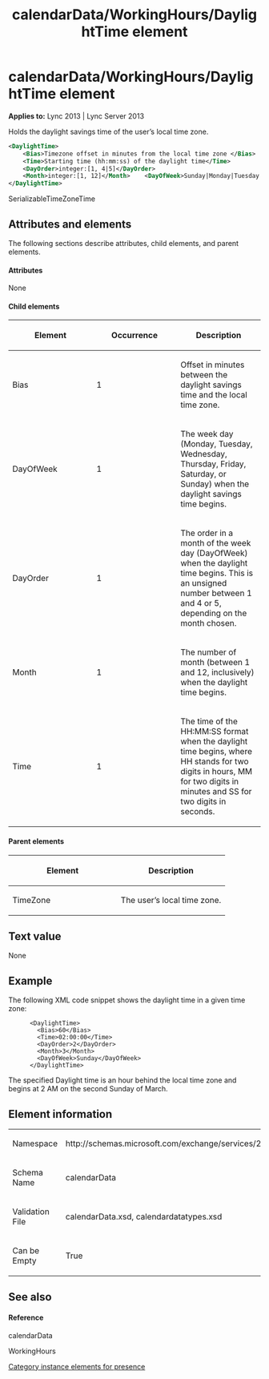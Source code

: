 ﻿---
title: calendarData/WorkingHours/DaylightTime element
TOCTitle: calendarData/WorkingHours/DaylightTime element
ms:assetid: de33b6e5-c1b8-4c13-a52f-409099786887
ms:mtpsurl: https://msdn.microsoft.com/en-us/library/Dn454701(v=office.15)
ms:contentKeyID: 57093387
ms.date: 07/24/2014
mtps_version: v=office.15
dev_langs:
- xml
---

# calendarData/WorkingHours/DaylightTime element


**Applies to:** Lync 2013 | Lync Server 2013

Holds the daylight savings time of the user’s local time zone.

``` xml
<DaylightTime>
    <Bias>Timezone offset in minutes from the local time zone </Bias>
    <Time>Starting time (hh:mm:ss) of the daylight time</Time>
    <DayOrder>integer:[1, 4|5]</DayOrder>
    <Month>integer:[1, 12]</Month>    <DayOfWeek>Sunday|Monday|Tuesday|Wednseday|Thursday|Friday|Saturday </DayOfWeek>
</DaylightTime>
```

SerializableTimeZoneTime

## Attributes and elements

The following sections describe attributes, child elements, and parent elements.

#### Attributes

None

#### Child elements

<table>
<colgroup>
<col style="width: 33%" />
<col style="width: 33%" />
<col style="width: 33%" />
</colgroup>
<thead>
<tr class="header">
<th><p>Element</p></th>
<th><p>Occurrence</p></th>
<th><p>Description</p></th>
</tr>
</thead>
<tbody>
<tr class="odd">
<td><p>Bias</p></td>
<td><p>1</p></td>
<td><p>Offset in minutes between the daylight savings time and the local time zone.</p></td>
</tr>
<tr class="even">
<td><p>DayOfWeek</p></td>
<td><p>1</p></td>
<td><p>The week day (Monday, Tuesday, Wednesday, Thursday, Friday, Saturday, or Sunday) when the daylight savings time begins.</p></td>
</tr>
<tr class="odd">
<td><p>DayOrder</p></td>
<td><p>1</p></td>
<td><p>The order in a month of the week day (DayOfWeek) when the daylight time begins. This is an unsigned number between 1 and 4 or 5, depending on the month chosen.</p></td>
</tr>
<tr class="even">
<td><p>Month</p></td>
<td><p>1</p></td>
<td><p>The number of month (between 1 and 12, inclusively) when the daylight time begins.</p></td>
</tr>
<tr class="odd">
<td><p>Time</p></td>
<td><p>1</p></td>
<td><p>The time of the HH:MM:SS format when the daylight time begins, where HH stands for two digits in hours, MM for two digits in minutes and SS for two digits in seconds.</p></td>
</tr>
</tbody>
</table>


#### Parent elements

<table>
<colgroup>
<col style="width: 50%" />
<col style="width: 50%" />
</colgroup>
<thead>
<tr class="header">
<th><p>Element</p></th>
<th><p>Description</p></th>
</tr>
</thead>
<tbody>
<tr class="odd">
<td><p>TimeZone</p></td>
<td><p>The user’s local time zone.</p></td>
</tr>
</tbody>
</table>


## Text value

None

## Example

The following XML code snippet shows the daylight time in a given time zone:

``` 
      <DaylightTime>
        <Bias>60</Bias>
        <Time>02:00:00</Time>
        <DayOrder>2</DayOrder>
        <Month>3</Month>
        <DayOfWeek>Sunday</DayOfWeek>
      </DaylightTime>
```

The specified Daylight time is an hour behind the local time zone and begins at 2 AM on the second Sunday of March.

## Element information

<table>
<colgroup>
<col style="width: 50%" />
<col style="width: 50%" />
</colgroup>
<tbody>
<tr class="odd">
<td><p>Namespace</p></td>
<td><p>http://schemas.microsoft.com/exchange/services/2006/types</p></td>
</tr>
<tr class="even">
<td><p>Schema Name</p></td>
<td><p>calendarData</p></td>
</tr>
<tr class="odd">
<td><p>Validation File</p></td>
<td><p>calendarData.xsd, calendardatatypes.xsd</p></td>
</tr>
<tr class="even">
<td><p>Can be Empty</p></td>
<td><p>True</p></td>
</tr>
</tbody>
</table>


## See also

#### Reference

calendarData

WorkingHours

[Category instance elements for presence](category-instance-elements-for-presence.md)

